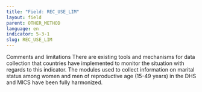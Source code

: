 ```yaml
---
title: "Field: REC_USE_LIM"
layout: field
parent: OTHER_METHOD
language: en
indicator: 5-3-1
slug: REC_USE_LIM
---
```

Comments and limitations
There are existing tools and mechanisms for data collection that countries have implemented to monitor the situation with regards to this indicator. The modules used to collect information on marital status among women and men of reproductive age (15-49 years) in the DHS and MICS have been fully harmonized.